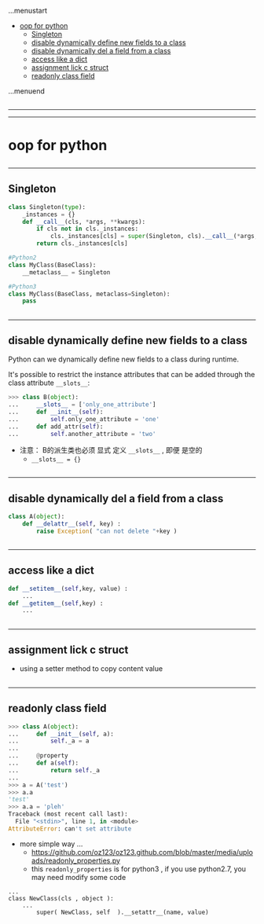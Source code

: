 ...menustart

 - [oop for python](#cad1f4790e85f2b08e65e3c6fd4ce14b)
     - [Singleton](#6ff5f73c8b5ebd311406568c8ef50bfd)
     - [disable dynamically define new fields to a class](#0b45bfca581dfd81b42b816b63798e78)
     - [disable dynamically del a field from a class](#d697d7eeb396fa20ed1c5109befb2a67)
     - [access like a dict](#45a042564f32c7d808e10eb2c157142b)
     - [assignment lick c struct](#b6a463819ebef130b1d9e14cc626eba5)
     - [readonly class field](#ff1e065fdd70b15412dc1f6a216d1405)

...menuend


<h2 id="cad1f4790e85f2b08e65e3c6fd4ce14b"></h2>

-----
-----

# oop for python

<h2 id="6ff5f73c8b5ebd311406568c8ef50bfd"></h2>

-----

## Singleton 

```python
class Singleton(type):
    _instances = {}
    def __call__(cls, *args, **kwargs):
        if cls not in cls._instances:
            cls._instances[cls] = super(Singleton, cls).__call__(*args, **kwargs)
        return cls._instances[cls]

#Python2
class MyClass(BaseClass):
    __metaclass__ = Singleton

#Python3
class MyClass(BaseClass, metaclass=Singleton):
    pass
```


<h2 id="0b45bfca581dfd81b42b816b63798e78"></h2>

-----

## disable dynamically define new fields to a class 

Python can we dynamically define new fields to a class during runtime. 

It's possible to restrict the instance attributes that can be added through the class attribute `__slots__`:

```python
>>> class B(object):
...     __slots__ = ['only_one_attribute']
...     def __init__(self):
...         self.only_one_attribute = 'one'
...     def add_attr(self):
...         self.another_attribute = 'two'
```

 - 注意： B的派生类也必须 显式 定义 `__slots__` , 即便 是空的
    - `__slots__ = {}` 

<h2 id="d697d7eeb396fa20ed1c5109befb2a67"></h2>

-----

## disable dynamically del a field from a class 

```python
class A(object):
    def __delattr__(self, key) :         
        raise Exception( "can not delete "+key )
```

<h2 id="45a042564f32c7d808e10eb2c157142b"></h2>

-----

## access like a dict 

```python
def __setitem__(self,key, value) :
    ...
def __getitem__(self,key) :
    ...
```

<h2 id="b6a463819ebef130b1d9e14cc626eba5"></h2>

-----

## assignment lick c struct 

 - using a  setter method  to copy content value 

<h2 id="ff1e065fdd70b15412dc1f6a216d1405"></h2>

-----

## readonly class field

```python
>>> class A(object):
...     def __init__(self, a):
...         self._a = a
...
...     @property
...     def a(self):
...         return self._a
... 
>>> a = A('test')
>>> a.a
'test'
>>> a.a = 'pleh'
Traceback (most recent call last):
  File "<stdin>", line 1, in <module>
AttributeError: can't set attribute
```

 - more simple way ... 
    - https://github.com/oz123/oz123.github.com/blob/master/media/uploads/readonly_properties.py
    - this `readonly_properties` is  for python3 , if you use python2.7, you may need modify some code 

```
...
class NewClass(cls , object ):
    ...
        super( NewClass, self  ).__setattr__(name, value)
```


